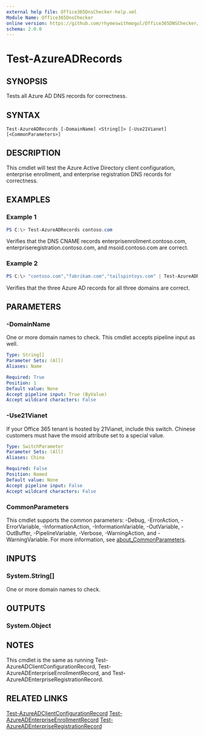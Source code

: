 ```yaml
---
external help file: Office365DnsChecker-help.xml
Module Name: Office365DnsChecker
online version: https://github.com/rhymeswithmogul/Office365DNSChecker/blob/master/man/en-US/Test-AzureADRecords.md
schema: 2.0.0
---
```


# Test-AzureADRecords

## SYNOPSIS
Tests all Azure AD DNS records for correctness.

## SYNTAX

```
Test-AzureADRecords [-DomainName] <String[]> [-Use21Vianet] [<CommonParameters>]
```

## DESCRIPTION
This cmdlet will test the Azure Active Directory client configuration, enterprise enrollment, and enterprise registration DNS records for correctness.

## EXAMPLES

### Example 1
```powershell
PS C:\> Test-AzureADRecords contoso.com
```

Verifies that the DNS CNAME records enterprisenrollment.contoso.com, enterpriseregistration.contoso.com, and msoid.contoso.com are correct.

### Example 2
```powershell
PS C:\> "contoso.com","fabrikam.com","tailspintoys.com" | Test-AzureADRecords
```

Verifies that the three Azure AD records for all three domains are correct.

## PARAMETERS

### -DomainName
One or more domain names to check.  This cmdlet accepts pipeline input as well.

```yaml
Type: String[]
Parameter Sets: (All)
Aliases: Name

Required: True
Position: 1
Default value: None
Accept pipeline input: True (ByValue)
Accept wildcard characters: False
```

### -Use21Vianet
If your Office 365 tenant is hosted by 21Vianet, include this switch.  Chinese customers must have the msoid attribute set to a special value.

```yaml
Type: SwitchParameter
Parameter Sets: (All)
Aliases: China

Required: False
Position: Named
Default value: None
Accept pipeline input: False
Accept wildcard characters: False
```

### CommonParameters
This cmdlet supports the common parameters: -Debug, -ErrorAction, -ErrorVariable, -InformationAction, -InformationVariable, -OutVariable, -OutBuffer, -PipelineVariable, -Verbose, -WarningAction, and -WarningVariable. For more information, see [about_CommonParameters](http://go.microsoft.com/fwlink/?LinkID=113216).

## INPUTS

### System.String[]
One or more domain names to check.

## OUTPUTS

### System.Object

## NOTES
This cmdlet is the same as running Test-AzureADClientConfigurationRecord, Test-AzureADEnterpriseEnrollmentRecord, and Test-AzureADEnterpriseRegistrationRecord.

## RELATED LINKS

[Test-AzureADClientConfigurationRecord]()
[Test-AzureADEnterpriseEnrollmentRecord]()
[Test-AzureADEnterpriseRegistrationRecord]()